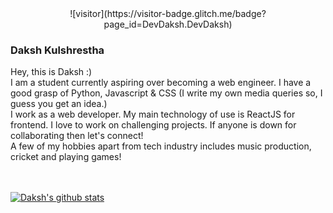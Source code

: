 <center> ![visitor](https://visitor-badge.glitch.me/badge?page_id=DevDaksh.DevDaksh) </center>
 
### Daksh Kulshrestha

Hey, this is Daksh :)
<br>
I am a student currently aspiring over becoming a web engineer. I have a good grasp of Python, Javascript & CSS (I write my own media queries so, I guess you get an idea.)
<br>
I work as a web developer. My main technology of use is ReactJS for frontend. I love to work on challenging projects. If anyone is down for collaborating then let's connect!
<br>
A few of my hobbies apart from tech industry includes music production, cricket and playing games!
<br>
<br>
<br>

[![Daksh's github stats](https://github-readme-stats.vercel.app/api?username=DevDaksh&count_private=true&show_icons=true&theme=radical)](https://github.com/DevDaksh/github-readme-stats)

<!--
**DevDaksh/DevDaksh** is a ✨ _special_ ✨ repository because its `README.md` (this file) appears on your GitHub profile.

Here are some ideas to get you started:

- 🔭 I’m currently working on ...
- 🌱 I’m currently learning ...
- 👯 I’m looking to collaborate on ...
- 🤔 I’m looking for help with ...
- 💬 Ask me about ...
- 📫 How to reach me: ...
- 😄 Pronouns: ...
- ⚡ Fun fact: ...
-->
